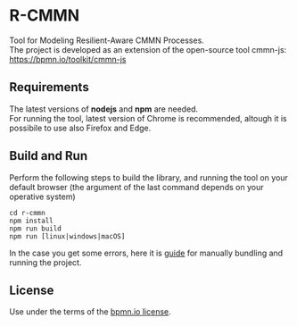 # R-CMMN

Tool for Modeling Resilient-Aware CMMN Processes.  
The project is developed as an extension of the open-source tool cmmn-js: https://bpmn.io/toolkit/cmmn-js

## Requirements

The latest versions of **nodejs** and **npm** are needed.  
For running the tool, latest version of Chrome is recommended, altough it is possibile to use also Firefox and Edge.

## Build and Run

Perform the following steps to build the library, and running the tool on your default browser (the argument of the last command depends on your operative system)
```
cd r-cmmn
npm install
npm run build
npm run [linux|windows|macOS]
```
In the case you get some errors, here it is [guide](./rcmmn_modules/guide_manual.md) for manually bundling and running the project.

## License

Use under the terms of the [bpmn.io license](http://bpmn.io/license).
